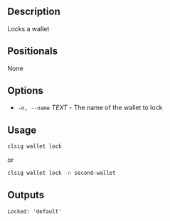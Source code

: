 ## Description

Locks a wallet

## Positionals
None

## Options
- `-n, --name` _TEXT_ - The name of the wallet to lock
## Usage


```sh
clsig wallet lock
```
or
```sh
clsig wallet lock -n second-wallet
```

## Outputs

```console
Locked: 'default'
```
